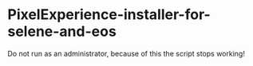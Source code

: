 # PixelExperience-installer-for-selene-and-eos
Do not run as an administrator, because of this the script stops working!
